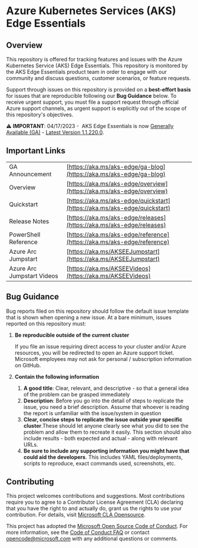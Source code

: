 # Azure Kubernetes Services (AKS) Edge Essentials

## Overview

This repository is offered for tracking features and issues with the Azure Kubernetes Service (AKS) Edge Essentials. This repository is monitored by the AKS Edge Essentials product team in order to engage with our community and discuss questions, customer scenarios, or feature requests.

Support through issues on this repository is provided on a **best-effort basis** for issues that are reproducible following our **Bug Guidance** below. To receive urgent support, you must file a support request through official Azure support channels, as urgent support is explicitly out of the scope of this repository's objectives.

:warning: **IMPORTANT**: 04/17/2023 -  AKS Edge Essentials is now [Generally Available (GA)](https://aka.ms/aks-edge/ga-blog) - [Latest Version 1.1.220.0](https://github.com/Azure/AKS-Edge/releases/tag/1.1.220.0).

## Important Links

|  |  |
| --------- |- |
| GA Announcement | [https://aka.ms/aks-edge/ga-blog](https://aka.ms/aks-edge/ga-blog) |
| Overview |[https://aka.ms/aks-edge/overview](https://aka.ms/aks-edge/overview) |
| Quickstart |[https://aka.ms/aks-edge/quickstart](https://aka.ms/aks-edge/quickstart) |
| Release Notes| [https://aka.ms/aks-edge/releases](https://aka.ms/aks-edge/releases) |
|  PowerShell Reference |[https://aka.ms/aks-edge/reference](https://aka.ms/aks-edge/reference) |
| Azure Arc Jumpstart |[https://aka.ms/AKSEEJumpstart](https://aka.ms/AKSEEJumpstart)|
| Azure Arc Jumpstart Videos| [https://aka.ms/AKSEEVideos](https://aka.ms/AKSEEVideos)|

## Bug Guidance

Bug reports filed on this repository should follow the default issue template that is shown when opening a new issue. At a bare minimum, issues reported on this repository must:

1. **Be reproducible outside of the current cluster**

    If you file an issue requiring direct access to your cluster and/or Azure resources, you will be redirected to open an Azure support ticket. Microsoft employees may not ask for personal / subscription information on GitHub.

1. **Contain the following information**
    1. **A good title**: Clear, relevant, and descriptive - so that a general idea of the problem can be grasped immediately
    1. **Description**: Before you go into the detail of steps to replicate the issue, you need a brief description. Assume that whoever is reading the report is unfamiliar with the issue/system in question
    1. **Clear, concise steps to replicate the issue outside your specific cluster**.These should let anyone clearly see what you did to see the problem and allow them to recreate it easily. This section should also include results - both expected and actual - along with relevant URLs.
    1. **Be sure to include any supporting information you might have that could aid the developers**. This includes YAML files/deployments, scripts to reproduce, exact commands used, screenshots, etc.

## Contributing

This project welcomes contributions and suggestions. Most contributions require you to agree to a Contributor License Agreement (CLA) declaring that you have the right to and actually do, grant us
the rights to use your contribution. For details, visit [Microsoft CLA Opensource](https://cla.opensource.microsoft.com).

This project has adopted the [Microsoft Open Source Code of Conduct](https://opensource.microsoft.com/codeofconduct/).
For more information, see the [Code of Conduct FAQ](https://opensource.microsoft.com/codeofconduct/faq/) or
contact [opencode@microsoft.com](mailto:opencode@microsoft.com) with any additional questions or comments.
